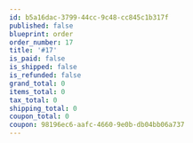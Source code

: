 ```yaml
---
id: b5a16dac-3799-44cc-9c48-cc845c1b317f
published: false
blueprint: order
order_number: 17
title: '#17'
is_paid: false
is_shipped: false
is_refunded: false
grand_total: 0
items_total: 0
tax_total: 0
shipping_total: 0
coupon_total: 0
coupon: 98196ec6-aafc-4660-9e0b-db04bb06a737
---
```

